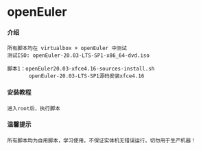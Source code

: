 # openEuler

#### 介绍
    所有脚本均在 virtualbox + openEuler 中测试
    测试ISO: openEuler-20.03-LTS-SP1-x86_64-dvd.iso

    脚本1：openEuler20.03-xfce4.16-sources-install.sh     
           openEuler-20.03-LTS-SP1源码安装xfce4.16


#### 安装教程
    进入root后，执行脚本

#### 温馨提示
    所有脚本均为自用脚本，学习使用，不保证实体机无错误运行，切勿用于生产机器！

